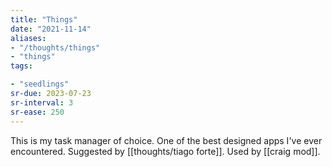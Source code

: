 ```yaml
---
title: "Things"
date: "2021-11-14"
aliases:
- "/thoughts/things"
- "things"
tags:

- "seedlings"
sr-due: 2023-07-23
sr-interval: 3
sr-ease: 250
---
```


This is my task manager of choice. One of the best designed apps I've ever encountered. Suggested by [[thoughts/tiago forte]]. Used by [[craig mod]].

